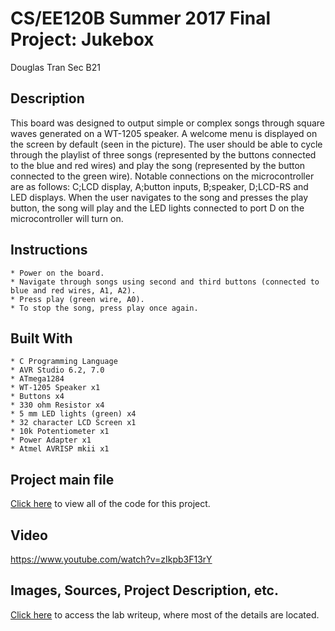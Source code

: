 # CS/EE120B Summer 2017 Final Project: Jukebox

Douglas Tran Sec B21

## Description
This board was designed to output simple or complex songs through square waves generated on a WT-1205 speaker. A welcome menu is displayed on the screen by default (seen in the picture). The user should be able to cycle through the playlist of three songs (represented by the buttons connected to the blue and red wires) and play the song (represented by the button connected to the green wire). Notable connections on the microcontroller are as follows: C;LCD display, A;button inputs, B;speaker, D;LCD-RS and LED displays. When the user navigates to the song and presses the play button, the song will play and the LED lights connected to port D on the microcontroller will turn on. 


## Instructions
```
* Power on the board.
* Navigate through songs using second and third buttons (connected to blue and red wires, A1, A2).
* Press play (green wire, A0).
* To stop the song, press play once again.
```

## Built With
```
* C Programming Language
* AVR Studio 6.2, 7.0
* ATmega1284 
* WT-1205 Speaker x1
* Buttons x4
* 330 ohm Resistor x4
* 5 mm LED lights (green) x4
* 32 character LCD Screen x1
* 10k Potentiometer x1
* Power Adapter x1
* Atmel AVRISP mkii x1
```
## Project main file
[Click here](https://github.com/dtran08/EE120B_Final/blob/master/jukebox/jukebox/main.c)
to view all of the code for this project.

## Video
https://www.youtube.com/watch?v=zIkpb3F13rY

## Images, Sources, Project Description, etc.
[Click here](https://github.com/dtran08/EE120B_Final/blob/master/ee120b%20final%20paper.pdf) to access the lab writeup, where most of the details are located.
